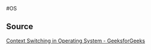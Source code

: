 #OS

## Source
[Context Switching in Operating System - GeeksforGeeks](https://www.geeksforgeeks.org/context-switch-in-operating-system/)

